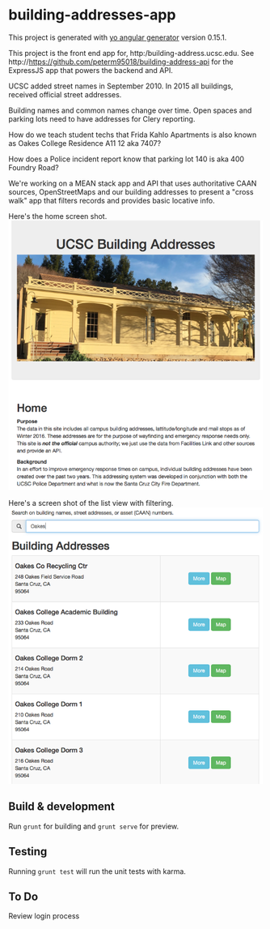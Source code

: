 # building-addresses-app

This project is generated with [yo angular generator](https://github.com/yeoman/generator-angular)
version 0.15.1.

This project is the front end app for, http:/building-address.ucsc.edu. See http://https://github.com/peterm95018/building-address-api for the ExpressJS app that powers the backend and API.

UCSC added street names in September 2010. In 2015 all buildings, received official street addresses. 

Building names and common names change over time. Open spaces and parking lots need to have addresses for Clery reporting.

How do we teach student techs that Frida Kahlo Apartments is also known as Oakes College Residence A11 12 aka 7407?

How does a Police incident report know that parking lot 140 is aka 400 Foundry Road?

We're working on a MEAN stack app and API that uses authoritative CAAN sources, OpenStreetMaps and our building addresses to present a "cross walk" app that filters records and provides basic locative info.


Here's the home screen shot.
<img src="Screen Shot 2016-03-29 at 1.57.16 PM.png" alt="screen shot home page">

Here's a screen shot of the list view with filtering.
<img src="Screen Shot 2016-03-29 at 1.57.35 PM.png" alt="screen shot list view">

## Build & development

Run `grunt` for building and `grunt serve` for preview.

## Testing

Running `grunt test` will run the unit tests with karma.

## To Do
Review login process 


